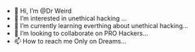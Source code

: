 - 👋 Hi, I’m @Dr Weird
- 👀 I’m interested in unethical hacking ...
- 🌱 I’m currently learning everthing about unethical hacking...
- 💞️ I’m looking to collaborate on PRO Hackers...
- 📫 How to reach me Only on Dreams...

<!---
drweird911/drweird911 is a ✨ special ✨ repository because its `README.md` (this file) appears on your GitHub profile.
You can click the Preview link to take a look at your changes.
--->
    
